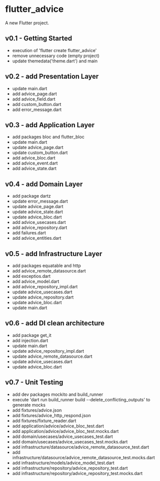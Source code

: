 # flutter_advice

A new Flutter project.

## v0.1 - Getting Started
- execution of 'flutter create flutter_advice'
- remove unnecessary code (empty project)
- update themedata('theme.dart') and main

## v0.2 - add Presentation Layer
- update main.dart
- add advice_page.dart
- add advice_field.dart
- add custom_button.dart
- add error_message.dart

## v0.3 - add Application Layer
- add packages bloc and flutter_bloc
- update main.dart
- update advice_page.dart
- update custom_button.dart
- add advice_bloc.dart
- add advice_event.dart
- add advice_state.dart

## v0.4 - add Domain Layer
- add package dartz
- update error_message.dart
- update advice_page.dart
- update advice_state.dart
- update advice_bloc.dart
- add advice_usecases.dart
- add advice_repository.dart
- add failures.dart
- add advice_entities.dart

## v0.5 - add Infrastructure Layer
- add packages equatable and http
- add advice_remote_datasource.dart
- add exceptios.dart
- add advice_model.dart
- add advice_repository_impl.dart
- update advice_usecases.dart
- update advice_repository.dart
- update advice_bloc.dart
- update main.dart

## v0.6 - add DI clean architecture
- add package get_it
- add injection.dart
- update main.dart
- update advice_repository_impl.dart
- update advice_remote_datasource.dart
- update advice_usecases.dart
- update advice_bloc.dart

## v0.7 - Unit Testing
- add dev packages mockito and build_runner
- execute 'dart run build_runner build --delete_conflicting_outputs' to generate mocks
- add fixtures/advice.json
- add fixtures/advice_http_respond.json
- add fixtures/fixture_reader.dart
- add application/advice/advice_bloc_test.dart
- add application/advice/advice_bloc_test.mocks.dart
- add domain/usecases/advice_usecases_test.dart
- add domain/usecases/advice_usecases_test.mocks.dart
- add infrastructure/datasource/advice_remote_datasource_test.dart
- add infrastructure/datasource/advice_remote_datasource_test.mocks.dart
- add infrastructure/models/advice_model_test.dart
- add infrastructure/repository/advice_repository_test.dart
- add infrastructure/repository/advice_repository_test.mocks.dart
